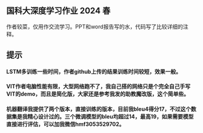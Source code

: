 ## 国科大深度学习作业 2024 春 
作者较菜，仅用作交流学习。PPT和word报告写的水，代码写了比较详细的注释。
## 提示
#### LSTM多训练一些时间，作者github上传的结果训练时间较短，效果一般。
#### VIT作者电脑性能有限，大型网络跑不了，我自己搭的网络只是个完全自己手写VIT的demo，而且是简化版，大家还是参考我发的助教魔改版，这个简单些。
#### 机器翻译我提供了两个版本，直接训练的版本，目前我bleu4得分17，不过这个数据集是我精心设计过的。三个微调模型的bleu均超过14，最高19，如果需要模型直接进行评估，可以加我微信hmf3053529702。
